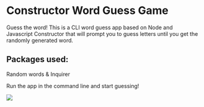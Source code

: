# Constructor Word Guess Game

Guess the word! This is a CLI word guess app based on Node and Javascript Constructor that will prompt you to guess letters until you get the randomly generated word. 

## Packages used:
Random words & Inquirer

Run the app in the command line and start guessing! 

![](https://github.com/marinemekhakyan/constructor/blob/master/screenshot.gif?raw=true)

